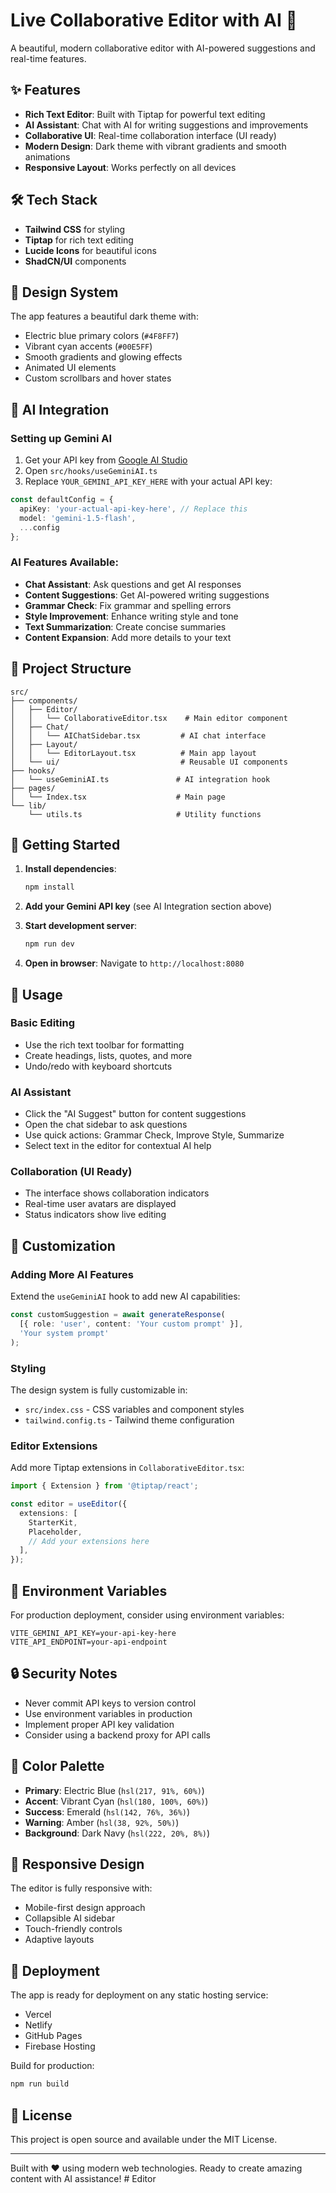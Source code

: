# Live Collaborative Editor with AI 🚀

A beautiful, modern collaborative editor with AI-powered suggestions and real-time features.

## ✨ Features

- **Rich Text Editor**: Built with Tiptap for powerful text editing
- **AI Assistant**: Chat with AI for writing suggestions and improvements
- **Collaborative UI**: Real-time collaboration interface (UI ready)
- **Modern Design**: Dark theme with vibrant gradients and smooth animations
- **Responsive Layout**: Works perfectly on all devices

## 🛠️ Tech Stack

- **Tailwind CSS** for styling
- **Tiptap** for rich text editing
- **Lucide Icons** for beautiful icons
- **ShadCN/UI** components

## 🎨 Design System

The app features a beautiful dark theme with:
- Electric blue primary colors (`#4F8FF7`)
- Vibrant cyan accents (`#00E5FF`)
- Smooth gradients and glowing effects
- Animated UI elements
- Custom scrollbars and hover states

## 🤖 AI Integration

### Setting up Gemini AI

1. Get your API key from [Google AI Studio](https://makersuite.google.com/app/apikey)
2. Open `src/hooks/useGeminiAI.ts`
3. Replace `YOUR_GEMINI_API_KEY_HERE` with your actual API key:

```typescript
const defaultConfig = {
  apiKey: 'your-actual-api-key-here', // Replace this
  model: 'gemini-1.5-flash',
  ...config
};
```

### AI Features Available:
- **Chat Assistant**: Ask questions and get AI responses
- **Content Suggestions**: Get AI-powered writing suggestions
- **Grammar Check**: Fix grammar and spelling errors
- **Style Improvement**: Enhance writing style and tone
- **Text Summarization**: Create concise summaries
- **Content Expansion**: Add more details to your text

## 📁 Project Structure

```
src/
├── components/
│   ├── Editor/
│   │   └── CollaborativeEditor.tsx    # Main editor component
│   ├── Chat/
│   │   └── AIChatSidebar.tsx         # AI chat interface
│   ├── Layout/
│   │   └── EditorLayout.tsx          # Main app layout
│   └── ui/                           # Reusable UI components
├── hooks/
│   └── useGeminiAI.ts               # AI integration hook
├── pages/
│   └── Index.tsx                    # Main page
└── lib/
    └── utils.ts                     # Utility functions
```

## 🚀 Getting Started

1. **Install dependencies**:
   ```bash
   npm install
   ```

2. **Add your Gemini API key** (see AI Integration section above)

3. **Start development server**:
   ```bash
   npm run dev
   ```

4. **Open in browser**: Navigate to `http://localhost:8080`

## 🎯 Usage

### Basic Editing
- Use the rich text toolbar for formatting
- Create headings, lists, quotes, and more
- Undo/redo with keyboard shortcuts

### AI Assistant
- Click the "AI Suggest" button for content suggestions
- Open the chat sidebar to ask questions
- Use quick actions: Grammar Check, Improve Style, Summarize
- Select text in the editor for contextual AI help

### Collaboration (UI Ready)
- The interface shows collaboration indicators
- Real-time user avatars are displayed
- Status indicators show live editing

## 🔧 Customization

### Adding More AI Features
Extend the `useGeminiAI` hook to add new AI capabilities:

```typescript
const customSuggestion = await generateResponse(
  [{ role: 'user', content: 'Your custom prompt' }],
  'Your system prompt'
);
```

### Styling
The design system is fully customizable in:
- `src/index.css` - CSS variables and component styles
- `tailwind.config.ts` - Tailwind theme configuration

### Editor Extensions
Add more Tiptap extensions in `CollaborativeEditor.tsx`:

```typescript
import { Extension } from '@tiptap/react';

const editor = useEditor({
  extensions: [
    StarterKit,
    Placeholder,
    // Add your extensions here
  ],
});
```

## 📝 Environment Variables

For production deployment, consider using environment variables:

```env
VITE_GEMINI_API_KEY=your-api-key-here
VITE_API_ENDPOINT=your-api-endpoint
```

## 🔒 Security Notes

- Never commit API keys to version control
- Use environment variables in production
- Implement proper API key validation
- Consider using a backend proxy for API calls

## 🎨 Color Palette

- **Primary**: Electric Blue (`hsl(217, 91%, 60%)`)
- **Accent**: Vibrant Cyan (`hsl(180, 100%, 60%)`)
- **Success**: Emerald (`hsl(142, 76%, 36%)`)
- **Warning**: Amber (`hsl(38, 92%, 50%)`)
- **Background**: Dark Navy (`hsl(222, 20%, 8%)`)

## 📱 Responsive Design

The editor is fully responsive with:
- Mobile-first design approach
- Collapsible AI sidebar
- Touch-friendly controls
- Adaptive layouts

## 🚀 Deployment

The app is ready for deployment on any static hosting service:
- Vercel
- Netlify
- GitHub Pages
- Firebase Hosting

Build for production:
```bash
npm run build
```

## 📄 License

This project is open source and available under the MIT License.

---

Built with ❤️ using modern web technologies. Ready to create amazing content with AI assistance!
#   E d i t o r  
 
